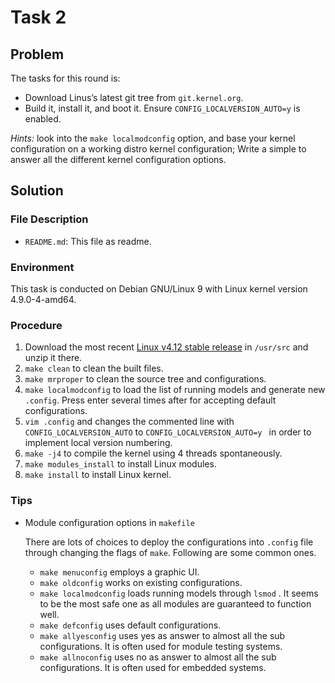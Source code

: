 # Task 2

## Problem

The tasks for this round is:
 - Download Linus’s latest git tree from `git.kernel.org`.
 - Build it, install it, and boot it. Ensure `CONFIG_LOCALVERSION_AUTO=y` is enabled.

*Hints:* look into the `make localmodconfig` option, and base your kernel configuration on a working distro kernel configuration; Write a simple to answer all the different kernel configuration options.



## Solution

### File Description

- `README.md`: This file as readme.


### Environment

This task is conducted on Debian GNU/Linux 9 with Linux kernel version 4.9.0-4-amd64.



### Procedure

1. Download the most recent [Linux v4.12 stable release](https://git.kernel.org/pub/scm/linux/kernel/git/stable/linux-stable.git/snapshot/linux-stable-4.12.14.tar.gz) in `/usr/src` and unzip it there. 
2. `make clean` to clean the built files.
3. `make mrproper` to clean the source tree and configurations.
4. `make localmodconfig` to load the list of running models and generate new `.config`. Press enter several times after for accepting default configurations.
5. `vim .config` and changes the commented line with `CONFIG_LOCALVERSION_AUTO` to `CONFIG_LOCALVERSION_AUTO=y ` in order to implement local version numbering.
6. `make -j4` to compile the kernel using 4 threads spontaneously.
7. `make modules_install` to install Linux modules.
8. `make install` to install Linux kernel.




### Tips

- Module configuration options in `makefile`

  There are lots of choices to deploy the configurations into `.config` file through changing the flags of `make`. Following are some common ones.

  - `make menuconfig` employs a graphic UI.
  - `make oldconfig` works on existing configurations.
  - `make localmodconfig` loads running models through `lsmod` . It seems to be the most safe one as all modules are guaranteed to function well. 
  - `make defconfig` uses default configurations.
  - `make allyesconfig` uses yes as answer to almost all the sub configurations. It is often used for module testing systems.
  - `make allnoconfig` uses no as answer to almost all the sub configurations. It is often used for embedded systems.
